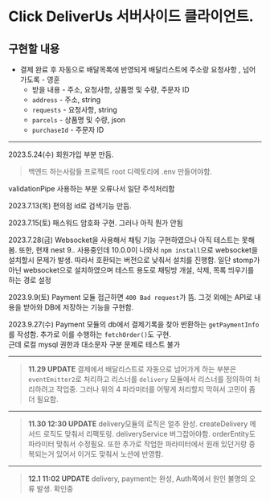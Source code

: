 # Click DeliverUs 서버사이드 클라이언트.

## 구현할 내용
- 결제 완료 후 자동으로 배달목록에 반영되게 배달리스트에 주소랑 요청사항 , 넘어가도록 - 영훈
  - 받을 내용 - 주소, 요청사항, 상품명 및 수량, 주문자 ID
  - `address` - 주소, string
  - `requests` - 요청사항, string
  - `parcels` - 상품명 및 수량, json
  - `purchaseId` - 주문자 ID

---
2023.5.24(수) 회원가입 부분 만듬.
>백엔드 하는사람들 프로젝트 root 디렉토리에 .env 만들어야함.

validationPipe 사용하는 부분 오류나서 일단 주석처리함

2023.7.13(목) 편의점 id로 검색기능 만듬.

2023.7.15(토) 패스워드 암호화 구현. 그러나 아직 뭔가 안됨

2023.7.28(금) Websocket을 사용해서 채팅 기능 구현하였으나 아직 테스트는 못해봄.
또한, 현재 nest 9.*.* 사용중인데 10.0.0이 나와서
`npm install`으로 websocket을 설치할시 문제가 발생. 따라서 호환되는 버전으로 낮춰서 설치를 진행함.
일단 stomp가 아닌 websocket으로 설치하였으며 테스트 용도로 채팅방 개설, 삭제, 목록 띄우기를 하는 경로 설정

2023.9.9(토) Payment 모듈 접근하면 `400 Bad request`가 뜸. 그것 외에는 API로 내용을 받아와 DB에 저장하는 기능을 구현함.

2023.9.27(수) Payment 모듈의 db에서 결제기록을 찾아 반환하는 `getPaymentInfo`를 작성함. 추가로 이를 수행하는 `fetchOrder()`도 구현.<br>근데 로컬 mysql 권한과 대소문자 구분 문제로 테스트 불가

---
> **11.29 UPDATE**
> 결제에서 배달리스트로 자동으로 넘어가게 하는 부분은 `eventEmitter2`로 처리하고 리스너를 `delivery` 모듈에서 리스너를 정의하여 처리하려고 작업중.
> 그러나 위의 4 파라미터를 어떻게 처리할지 막혀서 고민이 좀더 필요함.
---
> **11.30 12:30 UPDATE**
> delivery모듈의 로직은 얼추 완성. createDelivery 메서드 로직도 맞춰서 리팩토링.
> deliveryService 버그잡아야함.
> orderEntity도 파라미터 맞춰서 수정필요.
> 또한 추가로 작업한 파라미터에서 원래 있던거랑 중복되는거 있어서 이거도 맞춰서 노션에 반영함.
---
> **12.1 11:02 UPDATE**
> delivery, payment는 완성,
> Auth쪽에서 원인 불명의 오류 발생. 확인중